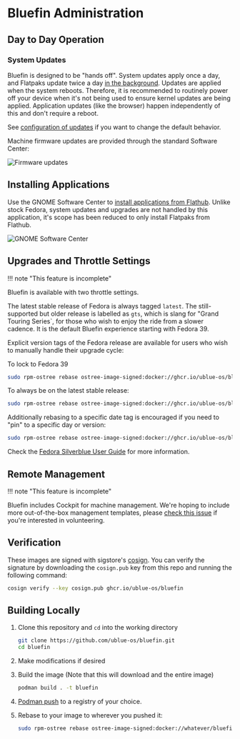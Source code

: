 # Bluefin Administration

## Day to Day Operation

### System Updates

Bluefin is designed to be "hands off". System updates apply once a day, and Flatpaks update twice a day [in the background](https://github.com/ublue-os/config/tree/main/files/usr/lib/systemd). Updates are applied when the system reboots. Therefore, it is recommended to routinely power off your device when it's not being used to ensure kernel updates are being applied. Application updates (like the browser) happen independently of this and don't require a reboot.

See [configuration of updates](/faq/#how-do-i-configure-automatic-updates) if you want to change the default behavior.

Machine firmware updates are provided through the standard Software Center:

![Firmware updates](https://github.com/ublue-os/website/assets/1264109/b6706ae4-d519-4508-b350-defce27aa8e4)

## Installing Applications

Use the GNOME Software Center to [install applications from Flathub](https://flathub.org/). Unlike stock Fedora, system updates and upgrades are not handled by this application, it's scope has been reduced to only install Flatpaks from Flathub.

![GNOME Software Center](https://github.com/ublue-os/website/assets/1264109/86e06ae4-0aec-46ef-9709-936c3e938f70)

## Upgrades and Throttle Settings

!!! note
 "This feature is incomplete"

Bluefin is available with two throttle settings.

The latest stable release of Fedora is always tagged `latest`. The still-supported but older release is labelled as `gts`, which is slang for "Grand Touring Series`, for those who wish to enjoy the ride from a slower cadence. It is the default Bluefin experience starting with Fedora 39.

Explicit version tags of the Fedora release are available for users who wish to manually handle their upgrade cycle:

To lock to Fedora 39

```bash
sudo rpm-ostree rebase ostree-image-signed:docker://ghcr.io/ublue-os/bluefin:39
```

To always be on the latest stable release:

```bash
sudo rpm-ostree rebase ostree-image-signed:docker://ghcr.io/ublue-os/bluefin:latest
```

Additionally rebasing to a specific date tag is encouraged if you need to "pin" to a specific day or version:

```bash
sudo rpm-ostree rebase ostree-image-signed:docker://ghcr.io/ublue-os/bluefin:38-20231101
```

Check the [Fedora Silverblue User Guide](https://docs.fedoraproject.org/en-US/fedora-silverblue/) for more information.

## Remote Management

!!! note
 "This feature is incomplete"

Bluefin includes Cockpit for machine management. We're hoping to include more out-of-the-box management templates, please [check this issue](https://github.com/ublue-os/bluefin/issues/271) if you're interested in volunteering.

## Verification

These images are signed with sigstore's [cosign](https://docs.sigstore.dev/cosign/overview/). You can verify the signature by downloading the `cosign.pub` key from this repo and running the following command:

```bash
cosign verify --key cosign.pub ghcr.io/ublue-os/bluefin
```

## Building Locally

1. Clone this repository and `cd` into the working directory

    ```bash
    git clone https://github.com/ublue-os/bluefin.git
    cd bluefin
    ```

2. Make modifications if desired

3. Build the image (Note that this will download and the entire image)

    ```bash
    podman build . -t bluefin
    ```

4. [Podman push](https://docs.podman.io/en/latest/markdown/podman-push.1.html) to a registry of your choice.

5. Rebase to your image to wherever you pushed it:

    ```bash
    sudo rpm-ostree rebase ostree-image-signed:docker://whatever/bluefin:latest
    ```
